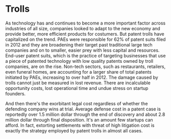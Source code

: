 # Trolls

As technology has and continues to become a more important factor
across industries of all size, companies looked to adapt to the new
economy and provide better, more efficient products for costumers. But
patent trolls have capitalized on the trend. PAEs were responsible for
62% of patent suits filed in 2012 and they are broadening their target
past traditional large tech companies and on to smaller, easier prey
with less capital and resources. End-user patent suits, which is the
practice of targeting businesses that use a piece of patented
technology with low quality patents owned by troll companies, are on
the rise. Non-tech sectors, such as restaurants, retailers, even
funeral homes, are accounting for a larger share of total patents
initiated by PAEs, increasing to over half in 2012. The damage caused
by trolls cannot just be measured in lost revenue. There are
incalculable opportunity costs, lost operational time and undue stress
on startup founders.

And then there's the exorbitant legal cost regardless of whether the
defending company wins at trial. Average defense cost in a patent case
is reportedly over 1.5 million dollar through the end of discovery and
about 2.8 million dollar through final disposition. It's an amount few
startups can afford. In fact, extorting settlements with threat of
high litigation cost is exactly the strategy employed by patent trolls
in almost all cases.













